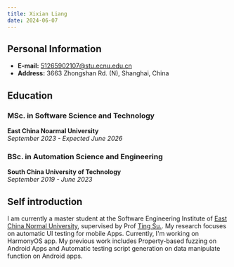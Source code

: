 ```yaml
---
title: Xixian Liang
date: 2024-06-07
---
```


## Personal Information
- **E-mail:** 51265902107@stu.ecnu.edu.cn
- **Address:** 3663 Zhongshan Rd. (N), Shanghai, China

## Education
### MSc. in Software Science and Technology
**East China Noarmal University**  
*September 2023 - Expected June 2026*

### BSc. in Automation Science and Engineering
**South China University of Technology**  
*September 2019 - June 2023*

## Self introduction
I am currently a master student at the Software Engineering Institute of [East China Normal University](https://english.ecnu.edu.cn/), supervised by Prof [Ting Su.](https://tingsu.github.io/). 
My research focuses on automatic UI testing for mobile Apps. Currently, I'm working on HarmonyOS app. My previous work includes Property-based fuzzing on Android Apps and Automatic testing script generation on data manipulate function on Android apps.
